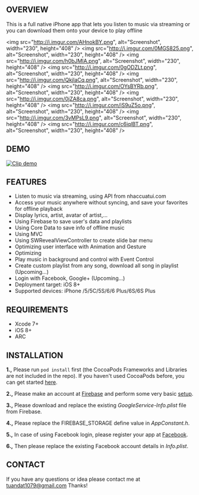 ## OVERVIEW
This is a full native iPhone app that lets you listen to music via streaming or you can download them onto your device to play offline

<img src="http://i.imgur.com/AHnokBY.png", alt="Screenshot", width="230", height="408" />
<img src="http://i.imgur.com/0MGS825.png", alt="Screenshot", width="230", height="408" />
<img src="http://i.imgur.com/h0bJMlA.png", alt="Screenshot", width="230", height="408" />
<img src="http://i.imgur.com/0gODZLt.png", alt="Screenshot", width="230", height="408" />
<img src="http://i.imgur.com/QkjIaCq.png", alt="Screenshot", width="230", height="408" />
<img src="http://i.imgur.com/OYsBYRb.png", alt="Screenshot", width="230", height="408" />
<img src="http://i.imgur.com/0jZA8ca.png", alt="Screenshot", width="230", height="408" />
<img src="http://i.imgur.com/iS9uZ5o.png", alt="Screenshot", width="230", height="408" />
<img src="http://i.imgur.com/3vMPsL9.png", alt="Screenshot", width="230", height="408" />
<img src="http://i.imgur.com/c6iqlBT.png", alt="Screenshot", width="230", height="408" />

## DEMO
[![Clip demo](https://img.youtube.com/vi/UvAdcpPhUTE/0.jpg)](https://www.youtube.com/watch?v=UvAdcpPhUTE)

## FEATURES

- Listen to music via streaming, using API from nhaccuatui.com
- Access your music anywhere without syncing, and save your favorites for offline playback
- Display lyrics, artist, avatar of artist,...
- Using Firebase to save user's data and playlists
- Using Core Data to save info of offline music
- Using MVC
- Using SWRevealViewController to create slide bar menu
- Optimizing user interface with Animation and Gesture
- Optimizing 
- Play music in background and control with Event Control
- Create custom playlist from any song, download all song in playlist (Upcoming...)
- Login with Facebook, Google+ (Upcoming...)
- Deployment target: iOS 8+
- Supported devices: iPhone /5/5C/5S/6/6 Plus/6S/6S Plus

## REQUIREMENTS

- Xcode 7+
- iOS 8+
- ARC

## INSTALLATION

**1.,** Please run ```pod install``` first (the CocoaPods Frameworks and Libraries are not included in the repo). If you haven't used CocoaPods before, you can get started [here](https://guides.cocoapods.org/using/getting-started.html).

**2.,** Please make an account at [Firebase](https://firebase.google.com) and perform some very basic [setup](https://firebase.google.com/docs/ios/setup).

**3.,** Please download and replace the existing *GoogleService-Info.plist* file from Firebase.

**4.,** Please replace the FIREBASE_STORAGE define value in *AppConstant.h*.

**5.,** In case of using Facebook login, please register your app at [Facebook](https://developers.facebook.com/apps).

**6.,** Then please replace the existing Facebook account details in *Info.plist*.

## CONTACT

If you have any questions or idea please contact me at tuandat1079@gmail.com
Thanks!

